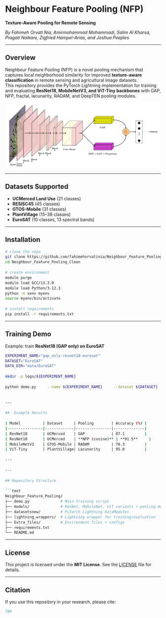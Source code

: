 # Neighbour Feature Pooling (NFP)  
**Texture-Aware Pooling for Remote Sensing**  

 *By Fahimeh Orvati Nia, Amirmohammad Mohammadi, Salim Al Kharsa, Pragati Naikare, Zigfried Hampel-Arias, and Joshua Peeples*  

---

##  Overview  
Neighbour Feature Pooling (NFP) is a novel pooling mechanism that captures local neighborhood similarity for improved **texture-aware classification** in remote sensing and agricultural image datasets.  
This repository provides the PyTorch Lightning implementation for training and evaluating **ResNet18, MobileNetV3, and ViT-Tiny backbones** with GAP, NFP, fractal, lacunarity, RADAM, and DeepTEN pooling modules.  

<p align="center">
  <img src="nfp_overview.png" width="800"/>
</p>  

---

##  Datasets Supported  
-  **UCMerced Land Use** (21 classes)  
-  **RESISC45** (45 classes)  
-  **GTOS-Mobile** (31 classes)  
-  **PlantVillage** (15–38 classes)  
-  **EuroSAT** (10 classes, 13 spectral bands)  

---

##  Installation  

```bash
# clone the repo
git clone https://github.com/fahimehorvatinia/Neighbour_Feature_Pooling.git
cd Neighbour_Feature_Pooling_Clean

# create environment
module purge
module load GCC/13.3.0
module load Python/3.12.3
python -m venv myenv
source myenv/bin/activate

# install requirements
pip install -r requirements.txt
```

---

##  Training Demo  

Example: train **ResNet18 (GAP only) on EuroSAT**  

```bash
EXPERIMENT_NAME="gap_only-resnet18-eurosat"
DATASET="EuroSAT"
DATA_DIR="data/EuroSAT"

mkdir -p logs/${EXPERIMENT_NAME}

python demo.py     --name ${EXPERIMENT_NAME}     --dataset ${DATASET}     --data_dir ${DATA_DIR}     --model_type resnet18     --model_variant gap_only


---

##  Example Results  

| Model          | Dataset     | Pooling        | Accuracy (%) |
|----------------|-------------|----------------|--------------|
| ResNet18       | UCMerced    | GAP            | 87.1         |
| ResNet18       | UCMerced    | **NFP (cosine)** | **91.5**     |
| MobileNetV3    | GTOS-Mobile | RADAM          | 78.3         |
| ViT-Tiny       | PlantVillage| Lacunarity     | 95.0         |

---

---

## Repository Structure  

```text
Neighbour_Feature_Pooling/
├── demo.py              # Main training script
├── models/              # ResNet, MobileNet, ViT variants + pooling modules
├── datasetsnew/         # PyTorch Lightning DataModules
├── lightning_wrappers/  # Lightning wrapper for training/evaluation
├── Extra_files/         # Environment files + configs
├── requirements.txt
└── README.md


```
---


##  License  
This project is licensed under the **MIT License**. See the [LICENSE](LICENSE) file for details.  

---

##  Citation  

If you use this repository in your research, please cite:  

```bibtex
TBH
```
